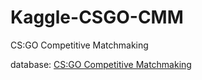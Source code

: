 # Kaggle-CSGO-CMM
CS:GO Competitive Matchmaking

database: [CS:GO Competitive Matchmaking](https://www.kaggle.com/datasets/skihikingkevin/csgo-matchmaking-damage?select=esea_master_grenades_demos.part2.csv)
